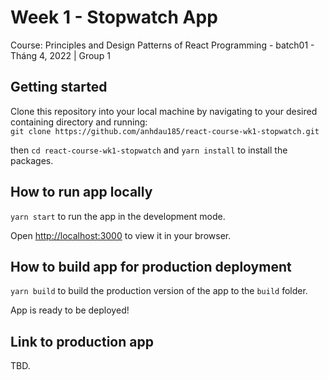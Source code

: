 # Week 1 - Stopwatch App

Course: Principles and Design Patterns of React Programming - batch01 - Tháng 4, 2022 | Group 1

## Getting started

Clone this repository into your local machine by navigating to your desired containing directory and running:\
`git clone https://github.com/anhdau185/react-course-wk1-stopwatch.git`

then `cd react-course-wk1-stopwatch` and `yarn install` to install the packages.

## How to run app locally

`yarn start` to run the app in the development mode.

Open [http://localhost:3000](http://localhost:3000) to view it in your browser.

## How to build app for production deployment

`yarn build` to build the production version of the app to the `build` folder.

App is ready to be deployed!

## Link to production app

TBD.
